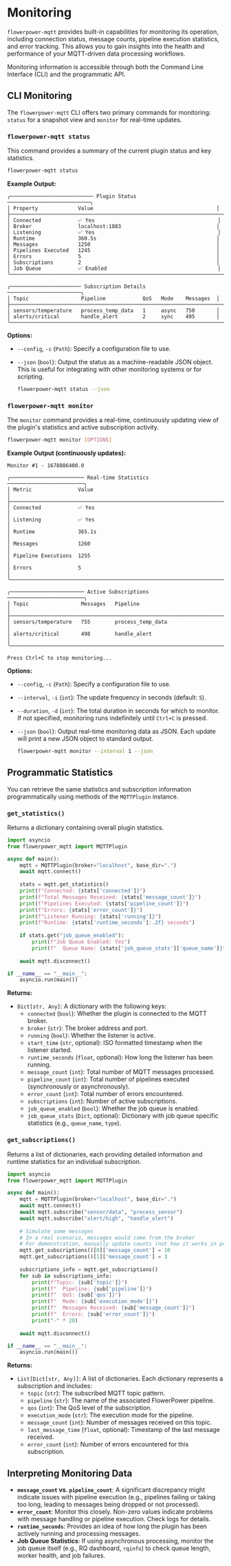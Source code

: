 # Monitoring

`flowerpower-mqtt` provides built-in capabilities for monitoring its operation, including connection status, message counts, pipeline execution statistics, and error tracking. This allows you to gain insights into the health and performance of your MQTT-driven data processing workflows.

Monitoring information is accessible through both the Command Line Interface (CLI) and the programmatic API.

## CLI Monitoring

The `flowerpower-mqtt` CLI offers two primary commands for monitoring: `status` for a snapshot view and `monitor` for real-time updates.

### `flowerpower-mqtt status`

This command provides a summary of the current plugin status and key statistics.

```bash
flowerpower-mqtt status
```

**Example Output:**

```
╭─────────────────────────── Plugin Status ───────────────────────────╮
│ Property             Value                                        │
├─────────────────────────────────────────────────────────────────────┤
│ Connected            ✅ Yes                                        │
│ Broker               localhost:1883                               │
│ Listening            ✅ Yes                                        │
│ Runtime              360.5s                                       │
│ Messages             1250                                         │
│ Pipelines Executed   1245                                         │
│ Errors               5                                            │
│ Subscriptions        2                                            │
│ Job Queue            ✅ Enabled                                    │
╰─────────────────────────────────────────────────────────────────────╯

╭─────────────────────── Subscription Details ────────────────────────╮
│ Topic                 Pipeline            QoS   Mode    Messages  │
├─────────────────────────────────────────────────────────────────────┤
│ sensors/temperature   process_temp_data   1     async   750       │
│ alerts/critical       handle_alert        2     sync    495       │
╰─────────────────────────────────────────────────────────────────────╯
```

**Options:**

*   `--config`, `-c` (`Path`): Specify a configuration file to use.
*   `--json` (`bool`): Output the status as a machine-readable JSON object. This is useful for integrating with other monitoring systems or for scripting.

    ```bash
    flowerpower-mqtt status --json
    ```

### `flowerpower-mqtt monitor`

The `monitor` command provides a real-time, continuously updating view of the plugin's statistics and active subscription activity.

```bash
flowerpower-mqtt monitor [OPTIONS]
```

**Example Output (continuously updates):**

```
Monitor #1 - 1678886400.0

╭──────────────────────── Real-time Statistics ─────────────────────────╮
│ Metric               Value                                          │
├───────────────────────────────────────────────────────────────────────┤
│ Connected            ✅ Yes                                          │
│ Listening            ✅ Yes                                          │
│ Runtime              365.1s                                         │
│ Messages             1260                                           │
│ Pipeline Executions  1255                                           │
│ Errors               5                                              │
╰───────────────────────────────────────────────────────────────────────╯

╭──────────────────────── Active Subscriptions ─────────────────────────╮
│ Topic                 Messages   Pipeline                             │
├───────────────────────────────────────────────────────────────────────┤
│ sensors/temperature   755        process_temp_data                    │
│ alerts/critical       498        handle_alert                         │
╰───────────────────────────────────────────────────────────────────────╯

Press Ctrl+C to stop monitoring...
```

**Options:**

*   `--config`, `-c` (`Path`): Specify a configuration file to use.
*   `--interval`, `-i` (`int`): The update frequency in seconds (default: `5`).
*   `--duration`, `-d` (`int`): The total duration in seconds for which to monitor. If not specified, monitoring runs indefinitely until `Ctrl+C` is pressed.
*   `--json` (`bool`): Output real-time monitoring data as JSON. Each update will print a new JSON object to standard output.

    ```bash
    flowerpower-mqtt monitor --interval 1 --json
    ```

## Programmatic Statistics

You can retrieve the same statistics and subscription information programmatically using methods of the `MQTTPlugin` instance.

### `get_statistics()`

Returns a dictionary containing overall plugin statistics.

```python
import asyncio
from flowerpower_mqtt import MQTTPlugin

async def main():
    mqtt = MQTTPlugin(broker="localhost", base_dir=".")
    await mqtt.connect()
    
    stats = mqtt.get_statistics()
    print(f"Connected: {stats['connected']}")
    print(f"Total Messages Received: {stats['message_count']}")
    print(f"Pipelines Executed: {stats['pipeline_count']}")
    print(f"Errors: {stats['error_count']}")
    print(f"Listener Running: {stats['running']}")
    print(f"Runtime: {stats['runtime_seconds']:.2f} seconds")
    
    if stats.get("job_queue_enabled"):
        print(f"Job Queue Enabled: Yes")
        print(f"  Queue Name: {stats['job_queue_stats']['queue_name']}")
    
    await mqtt.disconnect()

if __name__ == "__main__":
    asyncio.run(main())
```

**Returns:**

*   `Dict[str, Any]`: A dictionary with the following keys:
    *   `connected` (`bool`): Whether the plugin is connected to the MQTT broker.
    *   `broker` (`str`): The broker address and port.
    *   `running` (`bool`): Whether the listener is active.
    *   `start_time` (`str`, optional): ISO formatted timestamp when the listener started.
    *   `runtime_seconds` (`float`, optional): How long the listener has been running.
    *   `message_count` (`int`): Total number of MQTT messages processed.
    *   `pipeline_count` (`int`): Total number of pipelines executed (synchronously or asynchronously).
    *   `error_count` (`int`): Total number of errors encountered.
    *   `subscriptions` (`int`): Number of active subscriptions.
    *   `job_queue_enabled` (`bool`): Whether the job queue is enabled.
    *   `job_queue_stats` (`Dict`, optional): Dictionary with job queue specific statistics (e.g., `queue_name`, `type`).

### `get_subscriptions()`

Returns a list of dictionaries, each providing detailed information and runtime statistics for an individual subscription.

```python
import asyncio
from flowerpower_mqtt import MQTTPlugin

async def main():
    mqtt = MQTTPlugin(broker="localhost", base_dir=".")
    await mqtt.connect()
    await mqtt.subscribe("sensor/data", "process_sensor")
    await mqtt.subscribe("alert/high", "handle_alert")
    
    # Simulate some messages
    # In a real scenario, messages would come from the broker
    # For demonstration, manually update counts (not how it works in practice)
    mqtt.get_subscriptions()[0]['message_count'] = 10
    mqtt.get_subscriptions()[1]['message_count'] = 3
    
    subscriptions_info = mqtt.get_subscriptions()
    for sub in subscriptions_info:
        print(f"Topic: {sub['topic']}")
        print(f"  Pipeline: {sub['pipeline']}")
        print(f"  QoS: {sub['qos']}")
        print(f"  Mode: {sub['execution_mode']}")
        print(f"  Messages Received: {sub['message_count']}")
        print(f"  Errors: {sub['error_count']}")
        print("-" * 20)
    
    await mqtt.disconnect()

if __name__ == "__main__":
    asyncio.run(main())
```

**Returns:**

*   `List[Dict[str, Any]]`: A list of dictionaries. Each dictionary represents a subscription and includes:
    *   `topic` (`str`): The subscribed MQTT topic pattern.
    *   `pipeline` (`str`): The name of the associated FlowerPower pipeline.
    *   `qos` (`int`): The QoS level of the subscription.
    *   `execution_mode` (`str`): The execution mode for the pipeline.
    *   `message_count` (`int`): Number of messages received on this topic.
    *   `last_message_time` (`float`, optional): Timestamp of the last message received.
    *   `error_count` (`int`): Number of errors encountered for this subscription.

## Interpreting Monitoring Data

*   **`message_count` vs. `pipeline_count`**: A significant discrepancy might indicate issues with pipeline execution (e.g., pipelines failing or taking too long, leading to messages being dropped or not processed).
*   **`error_count`**: Monitor this closely. Non-zero values indicate problems with message handling or pipeline execution. Check logs for details.
*   **`runtime_seconds`**: Provides an idea of how long the plugin has been actively running and processing messages.
*   **Job Queue Statistics**: If using asynchronous processing, monitor the job queue itself (e.g., RQ dashboard, `rqinfo`) to check queue length, worker health, and job failures.
